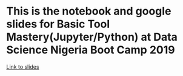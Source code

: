 # This is the notebook and google slides for Basic Tool Mastery(Jupyter/Python) at Data Science Nigeria Boot Camp 2019
[Link to slides](https://docs.google.com/presentation/d/1xCnyaVzPkmU1MFa3FUqupANE4feR6ZIBSuNSrE3a2yw/edit?usp=sharing)
